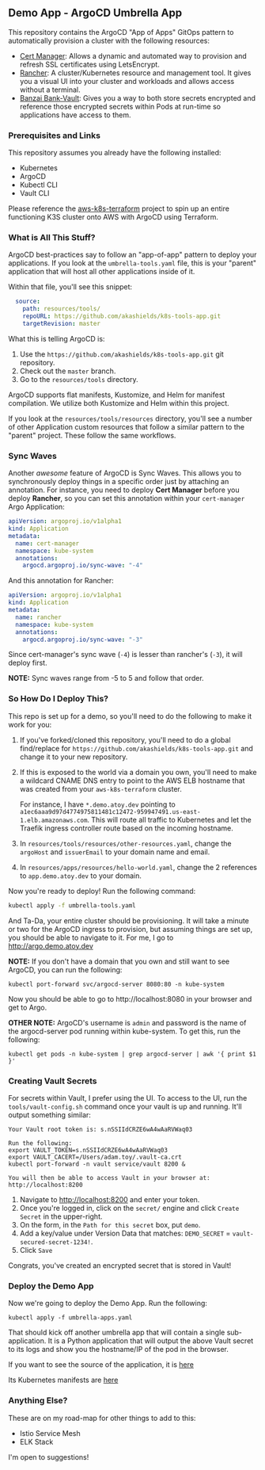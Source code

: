 ## Demo App - ArgoCD Umbrella App

This repository contains the ArgoCD "App of Apps" GitOps pattern to automatically provision a cluster with the following resources:

* [Cert Manager](https://cert-manager.io/docs/): Allows a dynamic and automated way to provision and refresh SSL certificates using LetsEncrypt.
* [Rancher](https://rancher.com/docs/rancher/v2.x/en/): A cluster/Kubernetes resource and management tool. It gives you a visual UI into your cluster and workloads and allows access without a terminal.
* [Banzai Bank-Vault](https://github.com/banzaicloud/bank-vaults): Gives you a way to both store secrets encrypted and reference those encrypted secrets within Pods at run-time so applications have access to them.

### Prerequisites and Links

This repository assumes you already have the following installed:

* Kubernetes
* ArgoCD
* Kubectl CLI
* Vault CLI

Please reference the [aws-k8s-terraform](https://github.com/atoy3731/aws-k8s-terraform) project to spin up an entire functioning K3S cluster onto AWS with ArgoCD using Terraform.

### What is All This Stuff?

ArgoCD best-practices say to follow an "app-of-app" pattern to deploy your applications. If you look at the `umbrella-tools.yaml` file, this is your "parent" application that will host all other applications inside of it.

Within that file, you'll see this snippet:

```yaml
  source:
    path: resources/tools/
    repoURL: https://github.com/akashields/k8s-tools-app.git
    targetRevision: master
```

What this is telling ArgoCD is:

1. Use the `https://github.com/akashields/k8s-tools-app.git` git repository.
2. Check out the `master` branch.
3. Go to the `resources/tools` directory.

ArgoCD supports flat manifests, Kustomize, and Helm for manifest compilation. We utilize both Kustomize and Helm within this project.

If you look at the `resources/tools/resources` directory, you'll see a number of other Application custom resources that follow a similar pattern to the "parent" project. These follow the same workflows.

### Sync Waves

Another *awesome* feature of ArgoCD is Sync Waves. This allows you to synchronously deploy things in a specific order just by attaching an annotation. For instance, you need to deploy **Cert Manager** before you deploy **Rancher**, so you can set this annotation within your `cert-manager` Argo Application:

```yaml
apiVersion: argoproj.io/v1alpha1
kind: Application
metadata:
  name: cert-manager
  namespace: kube-system
  annotations:
    argocd.argoproj.io/sync-wave: "-4"
```

And this annotation for Rancher:

```yaml
apiVersion: argoproj.io/v1alpha1
kind: Application
metadata:
  name: rancher
  namespace: kube-system
  annotations:
    argocd.argoproj.io/sync-wave: "-3"
```

Since cert-manager's sync wave (`-4`) is lesser than rancher's (`-3`), it will deploy first.

**NOTE:** Sync waves range from -5 to 5 and follow that order.

### So How Do I Deploy This?

This repo is set up for a demo, so you'll need to do the following to make it work for you:

1. If you've forked/cloned this repository, you'll need to do a global find/replace for `https://github.com/akashields/k8s-tools-app.git` and change it to your new repository.

2. If this is exposed to the world via a domain you own, you'll need to make a wildcard CNAME DNS entry to point to the AWS ELB hostname that was created from your `aws-k8s-terraform` cluster.

   For instance, I have `*.demo.atoy.dev` pointing to `a1ec6aaa9d97d4774975811481c12472-959947491.us-east-1.elb.amazonaws.com`. This will route all traffic to Kubernetes and let the Traefik ingress controller route based on the incoming hostname.
   
3. In `resources/tools/resources/other-resources.yaml`, change the `argoHost` and `issuerEmail` to your domain name and email.

4. In `resources/apps/resources/hello-world.yaml`, change the 2 references to `app.demo.atoy.dev` to your domain. 
    
Now you're ready to deploy! Run the following command:

```bash
kubectl apply -f umbrella-tools.yaml
```

And Ta-Da, your entire cluster should be provisioning.  It will take a minute or two for the ArgoCD ingress to provision, but assuming things are set up, you should be able to navigate to it. For me, I go to http://argo.demo.atoy.dev

**NOTE:** If you don't have a domain that you own and still want to see ArgoCD, you can run the following:

```$xslt
kubectl port-forward svc/argocd-server 8080:80 -n kube-system
```

Now you should be able to go to http://localhost:8080 in your browser and get to Argo.

**OTHER NOTE:** ArgoCD's username is `admin` and password is the name of the argocd-server pod running within kube-system. To get this, run the following:

```$xslt
kubectl get pods -n kube-system | grep argocd-server | awk '{ print $1 }'
```

### Creating Vault Secrets

For secrets within Vault, I prefer using the UI. To access to the UI, run the `tools/vault-config.sh` command once your vault is up and running. It'll output something similar:

```
Your Vault root token is: s.nSSIIdCRZE6wA4wAaRVWaq03

Run the following:
export VAULT_TOKEN=s.nSSIIdCRZE6wA4wAaRVWaq03
export VAULT_CACERT=/Users/adam.toy/.vault-ca.crt
kubectl port-forward -n vault service/vault 8200 &

You will then be able to access Vault in your browser at: http://localhost:8200

```

1. Navigate to [http://localhost:8200](http://localhost:8200) and enter your token.
2. Once you're logged in, click on the `secret/` engine and click `Create Secret` in the upper-right.
3. On the form, in the `Path for this secret` box, put `demo`.
4. Add a key/value under Version Data that matches: `DEMO_SECRET` = `vault-secured-secret-1234!`.
5. Click `Save`

Congrats, you've created an encrypted secret that is stored in Vault!

### Deploy the Demo App

Now we're going to deploy the Demo App. Run the following:

```
kubectl apply -f umbrella-apps.yaml
```

That should kick off another umbrella app that will contain a single sub-application. It is a Python application that will output the above Vault secret to its logs and show you the hostname/IP of the pod in the browser.

If you want to see the source of the application, it is [here](https://github.com/atoy3731/hello-world-app)

Its Kubernetes manifests are [here](https://github.com/atoy3731/hello-world-manifests)

### Anything Else?

These are on my road-map for other things to add to this:

* Istio Service Mesh
* ELK Stack

I'm open to suggestions!